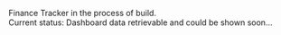 Finance Tracker in the process of build. <br/>
Current status: Dashboard data retrievable and could be shown soon...
